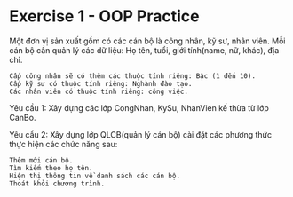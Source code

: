 # Exercise 1 - OOP Practice

Một đơn vị sản xuất gồm có các cán bộ là công nhân, kỹ sư, nhân viên. Mỗi cán bộ cần quản lý các dữ liệu: Họ tên, tuổi, giới tính(name, nữ, khác), địa chỉ.

    Cấp công nhân sẽ có thêm các thuộc tính riêng: Bậc (1 đến 10).
    Cấp kỹ sư có thuộc tính riêng: Nghành đào tạo.
    Các nhân viên có thuộc tính riêng: công việc.


Yêu cầu 1: Xây dựng các lớp CongNhan, KySu, NhanVien kế thừa từ lớp CanBo.

Yêu cầu 2: Xây dựng lớp QLCB(quản lý cán bộ) cài đặt các phương thức thực hiện các chức năng sau:

    Thêm mới cán bộ.
    Tìm kiếm theo họ tên.
    Hiện thị thông tin về danh sách các cán bộ.
    Thoát khỏi chương trình.

